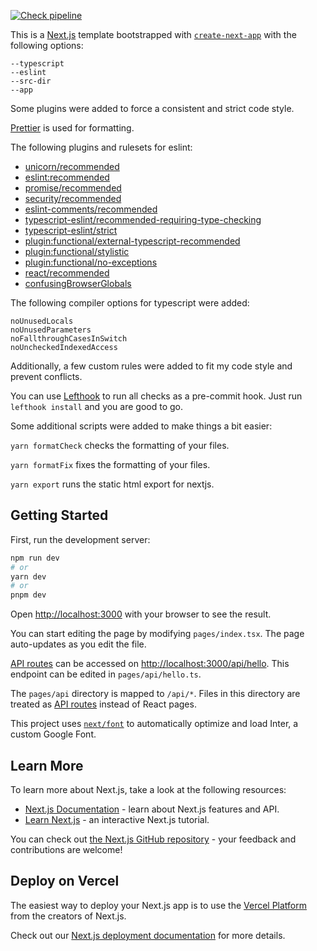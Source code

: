 [![Check pipeline](../../actions/workflows/check.yaml/badge.svg?branch=main)](../../actions/workflows/check.yaml)

This is a [Next.js](https://nextjs.org/) template bootstrapped with [`create-next-app`](https://github.com/vercel/next.js/tree/canary/packages/create-next-app) with the following options:

```shell
--typescript
--eslint
--src-dir
--app
```

Some plugins were added to force a consistent and strict code style.

[Prettier](https://prettier.io/) is used for formatting.

The following plugins and rulesets for eslint:

- [unicorn/recommended](https://github.com/sindresorhus/eslint-plugin-unicorn)
- [eslint:recommended](https://github.com/eslint/eslint/blob/main/conf/eslint-recommended.js)
- [promise/recommended](https://github.com/eslint-community/eslint-plugin-promise)
- [security/recommended](https://github.com/eslint-community/eslint-plugin-security)
- [eslint-comments/recommended](https://github.com/eslint-community/eslint-plugin-eslint-comments)
- [typescript-eslint/recommended-requiring-type-checking](https://github.com/typescript-eslint/typescript-eslint/blob/main/packages/eslint-plugin/src/configs/recommended-requiring-type-checking.ts)
- [typescript-eslint/strict](https://github.com/typescript-eslint/typescript-eslint/blob/main/packages/eslint-plugin/src/configs/strict.ts)
- [plugin:functional/external-typescript-recommended](https://github.com/eslint-functional/eslint-plugin-functional)
- [plugin:functional/stylistic](https://github.com/eslint-functional/eslint-plugin-functional)
- [plugin:functional/no-exceptions](https://github.com/eslint-functional/eslint-plugin-functional)
- [react/recommended](https://github.com/jsx-eslint/eslint-plugin-react)
- [confusingBrowserGlobals](https://github.com/facebook/create-react-app/tree/main/packages/confusing-browser-globals)

The following compiler options for typescript were added:

```shell
noUnusedLocals
noUnusedParameters
noFallthroughCasesInSwitch
noUncheckedIndexedAccess
```

Additionally, a few custom rules were added to fit my code style and prevent conflicts.

You can use [Lefthook](https://github.com/evilmartians/lefthook) to run all checks as a pre-commit hook.
Just run `lefthook install` and you are good to go.

Some additional scripts were added to make things a bit easier:

`yarn formatCheck` checks the formatting of your files.

`yarn formatFix` fixes the formatting of your files.

`yarn export` runs the static html export for nextjs.

## Getting Started

First, run the development server:

```bash
npm run dev
# or
yarn dev
# or
pnpm dev
```

Open [http://localhost:3000](http://localhost:3000) with your browser to see the result.

You can start editing the page by modifying `pages/index.tsx`. The page auto-updates as you edit the file.

[API routes](https://nextjs.org/docs/api-routes/introduction) can be accessed on [http://localhost:3000/api/hello](http://localhost:3000/api/hello). This endpoint can be edited in `pages/api/hello.ts`.

The `pages/api` directory is mapped to `/api/*`. Files in this directory are treated as [API routes](https://nextjs.org/docs/api-routes/introduction) instead of React pages.

This project uses [`next/font`](https://nextjs.org/docs/basic-features/font-optimization) to automatically optimize and load Inter, a custom Google Font.

## Learn More

To learn more about Next.js, take a look at the following resources:

- [Next.js Documentation](https://nextjs.org/docs) - learn about Next.js features and API.
- [Learn Next.js](https://nextjs.org/learn) - an interactive Next.js tutorial.

You can check out [the Next.js GitHub repository](https://github.com/vercel/next.js/) - your feedback and contributions are welcome!

## Deploy on Vercel

The easiest way to deploy your Next.js app is to use the [Vercel Platform](https://vercel.com/new?utm_medium=default-template&filter=next.js&utm_source=create-next-app&utm_campaign=create-next-app-readme) from the creators of Next.js.

Check out our [Next.js deployment documentation](https://nextjs.org/docs/deployment) for more details.

